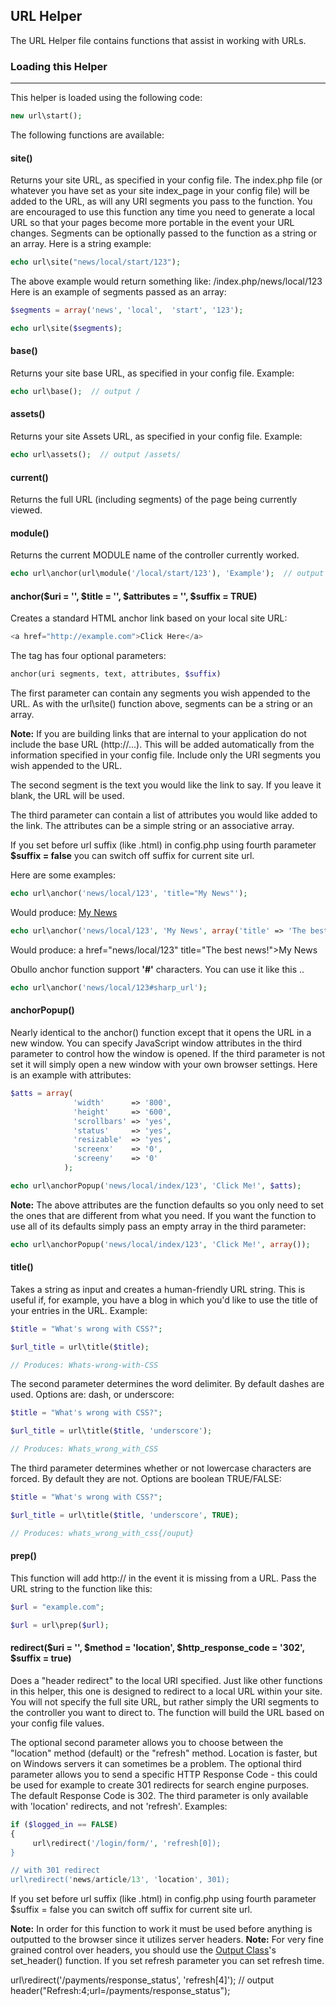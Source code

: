 ## URL Helper

The URL Helper file contains functions that assist in working with URLs.

### Loading this Helper

------

This helper is loaded using the following code:

```php
new url\start();
```

The following functions are available:

#### site()

Returns your site URL, as specified in your config file. The index.php file (or whatever you have set as your site index_page in your config file) will be added to the URL, as will any URI segments you pass to the function. You are encouraged to use this function any time you need to generate a local URL so that your pages become more portable in the event your URL changes. Segments can be optionally passed to the function as a string or an array. Here is a string example:

```php
echo url\site("news/local/start/123");
```

The above example would return something like: /index.php/news/local/123 Here is an example of segments passed as an array:

```php
$segments = array('news', 'local',  'start', '123');

echo url\site($segments);
```

#### base()

Returns your site base URL, as specified in your config file. Example:

```php
echo url\base();  // output /
```

#### assets()

Returns your site Assets URL, as specified in your config file. Example:
 
```php
echo url\assets();  // output /assets/
```

#### current()

Returns the full URL (including segments) of the page being currently viewed.

#### module()

Returns the current MODULE name of the controller currently worked.

```php
echo url\anchor(url\module('/local/start/123'), 'Example');  // output <a href='/index.php/news/local/start/123'>Example</a>
```

#### anchor($uri = '', $title = '', $attributes = '', $suffix = TRUE)

Creates a standard HTML anchor link based on your local site URL:

```php
<a href="http://example.com">Click Here</a>
```

The tag has four optional parameters:

```php
anchor(uri segments, text, attributes, $suffix)
```

The first parameter can contain any segments you wish appended to the URL. As with the url\site() function above, segments can be a string or an array.

**Note:** If you are building links that are internal to your application do not include the base URL (http://...). This will be added automatically from the information specified in your config file. Include only the URI segments you wish appended to the URL.

The second segment is the text you would like the link to say. If you leave it blank, the URL will be used.

The third parameter can contain a list of attributes you would like added to the link. The attributes can be a simple string or an associative array.

If you set before url suffix (like .html) in config.php using fourth parameter **$suffix = false** you can switch off suffix for current site url.

Here are some examples:

```php
echo url\anchor('news/local/123', 'title="My News"');
```

Would produce: <a href="news/local/123" title="My News">My News</a>

```php
echo url\anchor('news/local/123', 'My News', array('title' => 'The best news!'));
```

Would produce: a href="news/local/123" title="The best news!">My News</a>

Obullo anchor function support **'#'** characters. You can use it like this ..

```php
echo url\anchor('news/local/123#sharp_url');
```

#### anchorPopup()

Nearly identical to the anchor() function except that it opens the URL in a new window. You can specify JavaScript window attributes in the third parameter to control how the window is opened. If the third parameter is not set it will simply open a new window with your own browser settings. Here is an example with attributes:

```php
$atts = array(
              'width'      => '800',
              'height'     => '600',
              'scrollbars' => 'yes',
              'status'     => 'yes',
              'resizable'  => 'yes',
              'screenx'    => '0',
              'screeny'    => '0'
            );

echo url\anchorPopup('news/local/index/123', 'Click Me!', $atts);
```

**Note:** The above attributes are the function defaults so you only need to set the ones that are different from what you need. If you want the function to use all of its defaults simply pass an empty array in the third parameter:

```php
echo url\anchorPopup('news/local/index/123', 'Click Me!', array());
```

#### title()

Takes a string as input and creates a human-friendly URL string. This is useful if, for example, you have a blog in which you'd like to use the title of your entries in the URL. Example:

```php
$title = "What's wrong with CSS?";

$url_title = url\title($title);

// Produces: Whats-wrong-with-CSS
```

The second parameter determines the word delimiter. By default dashes are used. Options are: dash, or underscore:

```php
$title = "What's wrong with CSS?";

$url_title = url\title($title, 'underscore');

// Produces: Whats_wrong_with_CSS
```

The third parameter determines whether or not lowercase characters are forced. By default they are not. Options are boolean TRUE/FALSE:

```php
$title = "What's wrong with CSS?";

$url_title = url\title($title, 'underscore', TRUE);

// Produces: whats_wrong_with_css{/ouput}
```

#### prep()

This function will add http:// in the event it is missing from a URL. Pass the URL string to the function like this:

```php
$url = "example.com";

$url = url\prep($url);
```

#### redirect($uri = '', $method = 'location', $http_response_code = '302', $suffix = true)

Does a "header redirect" to the local URI specified. Just like other functions in this helper, this one is designed to redirect to a local URL within your site. You will not specify the full site URL, but rather simply the URI segments to the controller you want to direct to. The function will build the URL based on your config file values.

The optional second parameter allows you to choose between the "location" method (default) or the "refresh" method. Location is faster, but on Windows servers it can sometimes be a problem. The optional third parameter allows you to send a specific HTTP Response Code - this could be used for example to create 301 redirects for search engine purposes. The default Response Code is 302. The third parameter is only available with 'location' redirects, and not 'refresh'. Examples:

```php
if ($logged_in == FALSE)
{
     url\redirect('/login/form/', 'refresh[0]);
}

// with 301 redirect
url\redirect('news/article/13', 'location', 301);
```

If you set before url suffix (like .html) in config.php using fourth parameter $suffix = false you can switch off suffix for current site url.

**Note:** In order for this function to work it must be used before anything is outputted to the browser since it utilizes server headers.
**Note:** For very fine grained control over headers, you should use the [Output Class](/ob/output/releases/0.0.1)'s set_header() function.
If you set refresh parameter you can set refresh time.

url\redirect('/payments/response_status', 'refresh[4]');  // output  header("Refresh:4;url=/payments/response_status");
 